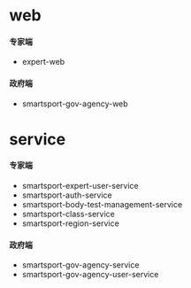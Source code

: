 # web

#### 专家端
* expert-web

#### 政府端
* smartsport-gov-agency-web

# service

#### 专家端
* smartsport-expert-user-service
* smartsport-auth-service
* smartsport-body-test-management-service
* smartsport-class-service
* smartsport-region-service

#### 政府端
* smartsport-gov-agency-service
* smartsport-gov-agency-user-service
